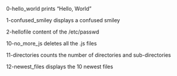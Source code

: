 0-hello_world
prints “Hello, World”

1-confused_smiley
displays a confused smiley

2-hellofile
content of the /etc/passwd

10-no_more_js
deletes all the .js files 

11-directories
counts the number of directories and sub-directories

12-newest_files
displays the 10 newest files


